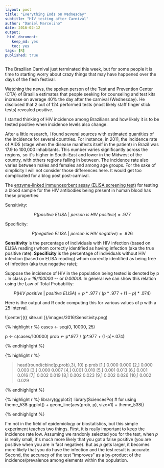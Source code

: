 ```yaml
---
layout: post
title: "Everything Ends on Wednesday"
subtitle: "HIV testing after Carnival"
author: "Daniel Marcelino"
date: 2016-02-12
output:
 html_document: 
   keep_md: yes
   toc: yes
tags: [R]
published: true
---
```


The Brazilian Carnival just terminated this week, but for some people it is time to starting worry about crazy things that may have happened over the days of the flesh festival.

Watching the news, the spoken person of the Test and Prevention Center (CTA) of Brasilia estimates that people seeking for counseling and test kits increase on average 40% the day after the carnival (Wednesday). He disclosed that 2 out of 124 performed tests (most likely staff finger stick tests) revealed positive. 

I started thinking of HIV incidence among Brazilians and how likely it is to be tested positive when incidence levels also change.

After a little research, I found several sources with estimated quantities of the incidence for  several countries. For instance, in 2011, the incidence rate of AIDS (stage when the disease manifests itself in the patient) in Brazil was 17.9 to 100,000 inhabitants. This number varies  significantly across the regions, so it's higher in South-East and lower in the Midwest of the country, with others regions falling in between. The incidence rate also varies between males and females and among age groups. For the sake of simplicity I will not consider those differences here. It would get too complicated for a blog post post-carnival. 

The [enzyme-linked immunosorbent assay (ELISA screening test)](https://en.wikipedia.org/wiki/ELISA)  for testing a blood sample for the HIV antibodies being present in human blood has these properties:

Sensitivity:

$$ P(positive~ELISA~|~person~is~HIV~positive) = .977 $$ 

Specificity:

$$ P(negative~ELISA~|~person~is~HIV~negative) = .926 $$

**Sensitivity** is the percentage of individuals with HIV infection (based on ELISA reading) whom  correctly identified as having infection (aka the true positive rate). **Specificity** is the percentage of individuals without HIV infection (based on ELISA reading) whom correctly identified as being free of infection (aka true negative rate);

Suppose the incidence of HIV in the population being tested is denoted by p . In class *p = 18/100000* -- or *0.00018*. In general we can show this relation using the Law of Total Probability:

$$P(HIV~positive~|~positive~ELISA) = p * .977~/~(p * .977 + (1-p) * .074)$$

Here is the output and R code  computing this for various values of p with a 25 interval.


![center]({{ site.url }}/images/2016/Sensitivity.png)


{% highlight r %}
cases <- seq(0, 10000, 25)

p <- c(cases/100000)
prob <- p*.977 / (p*.977 + (1-p)*.074)

{% endhighlight %}

{% highlight r %}
> head(round(cbind(p,prob),3), 10)
          p  prob
 [1,] 0.000 0.000
 [2,] 0.000 0.003
 [3,] 0.000 0.007
 [4,] 0.001 0.010
 [5,] 0.001 0.013
 [6,] 0.001 0.016
 [7,] 0.002 0.019
 [8,] 0.002 0.023
 [9,] 0.002 0.026
[10,] 0.002 0.029

{% endhighlight %}
 
 {% highlight r %}
 library(ggplot2)
 library(SciencesPo) # for using theme_538
ggplot() + 
geom_line(aes(prob, p), size=1) +
    theme_538()

 {% endhighlight %}

I'm not in the field of epidemiology or biostatistics, but this simple experiment teaches two things. First, it is really important to keep the incidence rate low. Assuming we randonly selected you for the test, when *p* is really small, it's much more likely that you got a false positive (you are positive when you are in fact negative). But as *p* gets larger, it becomes more likely that you do have the infection and the test result is accurate. Second, the accuracy of the test "improves" as a by-product of the incidence/prevalence among elements within the population. 
